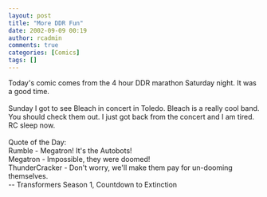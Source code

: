 ```yaml
---
layout: post
title: "More DDR Fun"
date: 2002-09-09 00:19
author: rcadmin
comments: true
categories: [Comics]
tags: []
---
```

Today's comic comes from the 4 hour DDR marathon Saturday night. It was a good time.
<br />
<br />
Sunday I got to see Bleach in concert in Toledo. Bleach is a really cool band. You should check them out. I just got back from the concert and I am tired. RC sleep now.
<br />
<br />
Quote of the Day:
<br />
Rumble - Megatron! It's the Autobots!
<br />
Megatron - Impossible, they were doomed!
<br />
ThunderCracker - Don't worry, we'll make them pay for un-dooming themselves.
<br />
-- Transformers Season 1, Countdown to Extinction
<!--more-->
<img src="/http://dl.bitsmack.com/comics/20020909.gif" alt="" />
